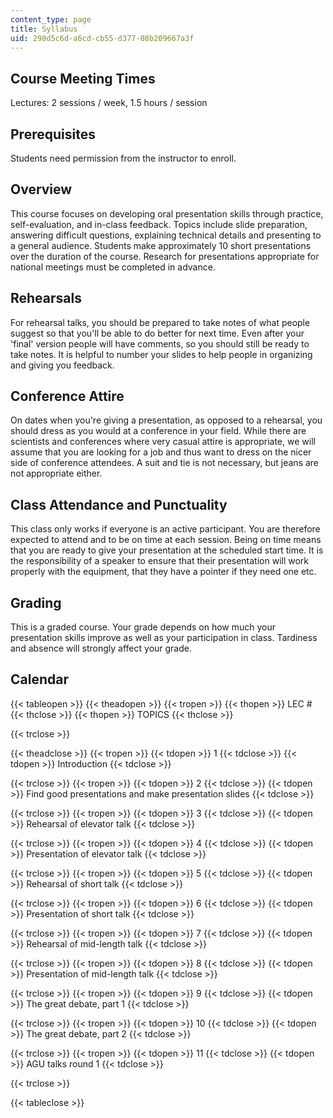 ```yaml
---
content_type: page
title: Syllabus
uid: 298d5c6d-a6cd-cb55-d377-08b209667a3f
---
```


Course Meeting Times
--------------------

Lectures: 2 sessions / week, 1.5 hours / session

Prerequisites
-------------

Students need permission from the instructor to enroll.

Overview
--------

This course focuses on developing oral presentation skills through practice, self-evaluation, and in-class feedback. Topics include slide preparation, answering difficult questions, explaining technical details and presenting to a general audience. Students make approximately 10 short presentations over the duration of the course. Research for presentations appropriate for national meetings must be completed in advance.

Rehearsals
----------

For rehearsal talks, you should be prepared to take notes of what people suggest so that you'll be able to do better for next time. Even after your 'final' version people will have comments, so you should still be ready to take notes. It is helpful to number your slides to help people in organizing and giving you feedback.

Conference Attire
-----------------

On dates when you're giving a presentation, as opposed to a rehearsal, you should dress as you would at a conference in your field. While there are scientists and conferences where very casual attire is appropriate, we will assume that you are looking for a job and thus want to dress on the nicer side of conference attendees. A suit and tie is not necessary, but jeans are not appropriate either.

Class Attendance and Punctuality
--------------------------------

This class only works if everyone is an active participant. You are therefore expected to attend and to be on time at each session. Being on time means that you are ready to give your presentation at the scheduled start time. It is the responsibility of a speaker to ensure that their presentation will work properly with the equipment, that they have a pointer if they need one etc.

Grading
-------

This is a graded course. Your grade depends on how much your presentation skills improve as well as your participation in class. Tardiness and absence will strongly affect your grade.

Calendar
--------

{{< tableopen >}}
{{< theadopen >}}
{{< tropen >}}
{{< thopen >}}
LEC #
{{< thclose >}}
{{< thopen >}}
TOPICS
{{< thclose >}}

{{< trclose >}}

{{< theadclose >}}
{{< tropen >}}
{{< tdopen >}}
1
{{< tdclose >}}
{{< tdopen >}}
Introduction
{{< tdclose >}}

{{< trclose >}}
{{< tropen >}}
{{< tdopen >}}
2
{{< tdclose >}}
{{< tdopen >}}
Find good presentations and make presentation slides
{{< tdclose >}}

{{< trclose >}}
{{< tropen >}}
{{< tdopen >}}
3
{{< tdclose >}}
{{< tdopen >}}
Rehearsal of elevator talk
{{< tdclose >}}

{{< trclose >}}
{{< tropen >}}
{{< tdopen >}}
4
{{< tdclose >}}
{{< tdopen >}}
Presentation of elevator talk
{{< tdclose >}}

{{< trclose >}}
{{< tropen >}}
{{< tdopen >}}
5
{{< tdclose >}}
{{< tdopen >}}
Rehearsal of short talk
{{< tdclose >}}

{{< trclose >}}
{{< tropen >}}
{{< tdopen >}}
6
{{< tdclose >}}
{{< tdopen >}}
Presentation of short talk
{{< tdclose >}}

{{< trclose >}}
{{< tropen >}}
{{< tdopen >}}
7
{{< tdclose >}}
{{< tdopen >}}
Rehearsal of mid-length talk
{{< tdclose >}}

{{< trclose >}}
{{< tropen >}}
{{< tdopen >}}
8
{{< tdclose >}}
{{< tdopen >}}
Presentation of mid-length talk
{{< tdclose >}}

{{< trclose >}}
{{< tropen >}}
{{< tdopen >}}
9
{{< tdclose >}}
{{< tdopen >}}
The great debate, part 1
{{< tdclose >}}

{{< trclose >}}
{{< tropen >}}
{{< tdopen >}}
10
{{< tdclose >}}
{{< tdopen >}}
The great debate, part 2
{{< tdclose >}}

{{< trclose >}}
{{< tropen >}}
{{< tdopen >}}
11
{{< tdclose >}}
{{< tdopen >}}
AGU talks round 1
{{< tdclose >}}

{{< trclose >}}

{{< tableclose >}}